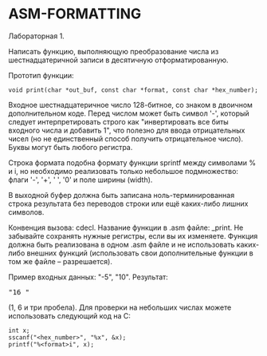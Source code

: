 # ASM-FORMATTING

Лабораторная 1.

Написать функцию, выполняющую преобразование числа из шестнадцатеричной записи в десятичную отформатированную.

Прототип функции:

`void print(char *out_buf, const char *format, const char *hex_number);`

Входное шестнадцатеричное число 128-битное, со знаком в двоичном дополнительном коде. Перед числом может быть символ '-', который следует интерпретировать строго как "инвертировать все биты входного числа и добавить 1", что полезно для ввода отрицательных чисел (но не единственный способ получить отрицательное число). Буквы могут быть любого регистра.

Строка формата подобна формату функции sprintf между символами % и i, но необходимо реализовать только небольшое подмножество: флаги '-', '+', ' ', '0' и поле ширины (width).

В выходной буфер должна быть записана ноль-терминированная строка результата без переводов строки или ещё каких-либо лишних символов.

Конвенция вызова: cdecl. Название функции в .asm файле: _print. Не забывайте сохранять нужные регистры, если вы их изменяете. Функция должна быть реализована в одном .asm файле и не использовать каких-либо внешних функций (использовать свои дополнительные функции в том же файле – разрешается).

Пример входных данных: "-5", "10". Результат: <pre>"16   "</pre> (1, 6 и три пробела). Для проверки на небольших числах можете использовать следующий код на C:

```
int x;
sscanf("<hex_number>", "%x", &x);
printf("%<format>i", x);
```

